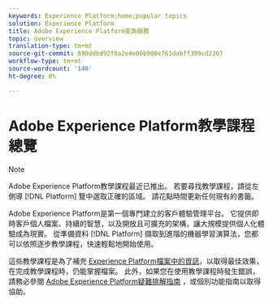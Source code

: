 ```yaml
---
keywords: Experience Platform;home;popular topics
solution: Experience Platform
title: Adobe Experience Platform查詢服務
topic: overview
translation-type: tm+mt
source-git-commit: 690ddbd92f0a2e4e06b988e761dabff399cd2367
workflow-type: tm+mt
source-wordcount: '148'
ht-degree: 0%

---
```



# Adobe Experience Platform教學課程總覽

>[!NOTE]
>
>Adobe Experience Platform教學課程最近已推出。 若要尋找教學課程，請從左側導 [!DNL Platform] 覽中選取正確的區域。 請花點時間更新任何現有的書籤。

Adobe Experience Platform是第一個專門建立的客戶體驗管理平台。 它提供即時客戶個人檔案、持續的智慧，以及開放且可擴充的架構，讓大規模提供個人化體驗成為現實。 從準備資料 [!DNL Platform] 擷取到進階的機器學習演算法，您都可以依照逐步教學課程，快速輕鬆地開始使用。

這些教學課程是為了補充 [Experience Platform檔案中的資訊](../landing/documentation/overview.md)，以取得最佳效果，在完成教學課程時，仍能掌握檔案。 此外，如果您在使用教學課程時發生錯誤，請務必參閱 [Adobe Experience Platform疑難排解指南](../landing/troubleshooting.md) ，或個別功能指南以取得協助。